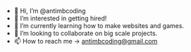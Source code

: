 - 👋 Hi, I’m @antimbcoding
- 👀 I’m interested in getting hired!
- 🌱 I’m currently learning how to make websites and games.
- 💞️ I’m looking to collaborate on big scale projects.
- 📫 How to reach me -> antimbcoding@gmail.com

<!---
antimbcoding/antimbcoding is a ✨ special ✨ repository because its `README.md` (this file) appears on your GitHub profile.
You can click the Preview link to take a look at your changes.
--->
